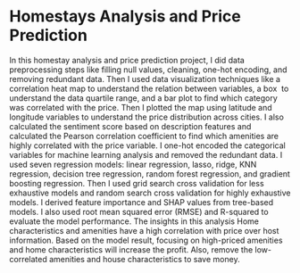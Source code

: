 # Homestays Analysis and Price Prediction

  In this homestay analysis and price prediction project, I did data preprocessing steps like filling null values, cleaning, one-hot encoding, and removing redundant data. Then I used data visualization techniques like a correlation heat map to understand the relation between variables, a box  to understand the data quartile range, and a bar plot to find which category was correlated with the price. Then I plotted the map using latitude and longitude variables to understand the price distribution across cities. I also calculated the sentiment score based on description features and calculated the Pearson correlation coefficient to find which amenities are highly correlated with the price variable. I one-hot encoded the categorical variables for machine learning analysis and removed the redundant data. I used seven regression models: linear regression, lasso, ridge, KNN regression, decision tree regression, random forest regression, and gradient boosting regression. Then I used grid search cross validation for less exhaustive models and random search cross validation for highly exhaustive models. I derived feature importance and SHAP values from tree-based models. I also used root mean squared error (RMSE) and R-squared to evaluate the model performance. The insights in this analysis Home characteristics and amenities have a high correlation with price over host information. Based on the model result, focusing on high-priced amenities and home characteristics will increase the profit. Also, remove the low-correlated amenities and house characteristics to save money.
